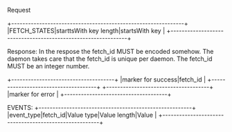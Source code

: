  Request

+--------------------------------------------------------------+
|FETCH_STATES|starttsWith key length|startsWith key            |
+--------------------------------------------------------------+

Response: In the respose the fetch_id MUST be encoded somehow. The daemon takes care that the fetch_id is unique per daemon. The fetch_id MUST be an integer number.

+-------------------------------------+
|marker for success|fetch_id          |
+-------------------------------------+
+-------------------------------------+
|marker for error                     |
+-------------------------------------+

 EVENTS:
+-------------------------------------------------------+
|event_type|fetch_id|Value type|Value length|Value      |
+-------------------------------------------------------+

